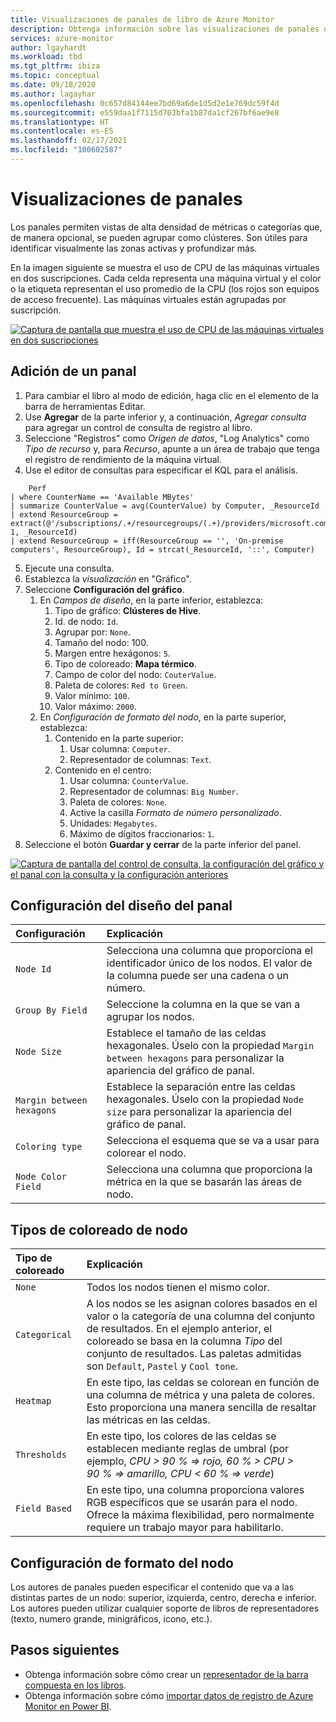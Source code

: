 ```yaml
---
title: Visualizaciones de panales de libro de Azure Monitor
description: Obtenga información sobre las visualizaciones de panales de libro de Azure Monitor.
services: azure-monitor
author: lgayhardt
ms.workload: tbd
ms.tgt_pltfrm: ibiza
ms.topic: conceptual
ms.date: 09/18/2020
ms.author: lagayhar
ms.openlocfilehash: 0c657d84144ee7bd69a6de1d5d2e1e769dc59f4d
ms.sourcegitcommit: e559daa1f7115d703bfa1b87da1cf267bf6ae9e8
ms.translationtype: HT
ms.contentlocale: es-ES
ms.lasthandoff: 02/17/2021
ms.locfileid: "100602587"
---
```

# <a name="honey-comb-visualizations"></a>Visualizaciones de panales

Los panales permiten vistas de alta densidad de métricas o categorías que, de manera opcional, se pueden agrupar como clústeres. Son útiles para identificar visualmente las zonas activas y profundizar más.

En la imagen siguiente se muestra el uso de CPU de las máquinas virtuales en dos suscripciones. Cada celda representa una máquina virtual y el color o la etiqueta representan el uso promedio de la CPU (los rojos son equipos de acceso frecuente). Las máquinas virtuales están agrupadas por suscripción.

[![Captura de pantalla que muestra el uso de CPU de las máquinas virtuales en dos suscripciones](.\media\workbooks-honey-comb\cpu-example.png)](.\media\workbooks-honey-comb\cpu-example.png#lightbox)

## <a name="adding-a-honey-comb"></a>Adición de un panal

1. Para cambiar el libro al modo de edición, haga clic en el elemento de la barra de herramientas Editar.
2. Use **Agregar** de la parte inferior y, a continuación, *Agregar consulta* para agregar un control de consulta de registro al libro.
3. Seleccione "Registros" como *Origen de datos*, "Log Analytics" como *Tipo de recurso* y, para *Recurso*, apunte a un área de trabajo que tenga el registro de rendimiento de la máquina virtual.
4. Use el editor de consultas para especificar el KQL para el análisis.

```kusto
    Perf
| where CounterName == 'Available MBytes'
| summarize CounterValue = avg(CounterValue) by Computer, _ResourceId
| extend ResourceGroup = extract(@'/subscriptions/.+/resourcegroups/(.+)/providers/microsoft.compute/virtualmachines/.+', 1, _ResourceId)
| extend ResourceGroup = iff(ResourceGroup == '', 'On-premise computers', ResourceGroup), Id = strcat(_ResourceId, '::', Computer)
```

5. Ejecute una consulta.
6. Establezca la *visualización* en "Gráfico".
7. Seleccione **Configuración del gráfico**.
    1. En *Campos de diseño*, en la parte inferior, establezca:
        1. Tipo de gráfico: **Clústeres de Hive**.
        2. Id. de nodo: `Id`.
        3. Agrupar por: `None`.
        4. Tamaño del nodo: 100.
        5. Margen entre hexágonos: `5`.
        6. Tipo de coloreado: **Mapa térmico**.
        7. Campo de color del nodo: `CouterValue`.
        8. Paleta de colores: `Red to Green`.
        9. Valor mínimo: `100`.
        10. Valor máximo: `2000`.
    2. En *Configuración de formato del nodo*, en la parte superior, establezca:
        1. Contenido en la parte superior:
            1. Usar columna: `Computer`.
            2. Representador de columnas: `Text`.
        9. Contenido en el centro:
            1. Usar columna: `CounterValue`.
            2. Representador de columnas: `Big Number`.
            3. Paleta de colores: `None`.
            4. Active la casilla *Formato de número personalizado*.
            5. Unidades: `Megabytes`.
            6. Máximo de dígitos fraccionarios: `1`.
8. Seleccione el botón **Guardar y cerrar** de la parte inferior del panel.

[![Captura de pantalla del control de consulta, la configuración del gráfico y el panal con la consulta y la configuración anteriores](.\media\workbooks-honey-comb\available-memory.png)](.\media\workbooks-honey-comb\available-memory.png#lightbox)

## <a name="honey-comb-layout-settings"></a>Configuración del diseño del panal

| Configuración | Explicación |
|:------------- |:-------------|
| `Node Id` | Selecciona una columna que proporciona el identificador único de los nodos. El valor de la columna puede ser una cadena o un número. |
| `Group By Field` | Seleccione la columna en la que se van a agrupar los nodos. |
| `Node Size` | Establece el tamaño de las celdas hexagonales. Úselo con la propiedad `Margin between hexagons` para personalizar la apariencia del gráfico de panal. |
| `Margin between hexagons` | Establece la separación entre las celdas hexagonales. Úselo con la propiedad `Node size` para personalizar la apariencia del gráfico de panal. |
| `Coloring type` | Selecciona el esquema que se va a usar para colorear el nodo. |
| `Node Color Field` | Selecciona una columna que proporciona la métrica en la que se basarán las áreas de nodo. |

## <a name="node-coloring-types"></a>Tipos de coloreado de nodo

| Tipo de coloreado | Explicación |
|:------------- |:-------------|
| `None` | Todos los nodos tienen el mismo color. |
| `Categorical` | A los nodos se les asignan colores basados en el valor o la categoría de una columna del conjunto de resultados. En el ejemplo anterior, el coloreado se basa en la columna _Tipo_ del conjunto de resultados. Las paletas admitidas son `Default`, `Pastel` y `Cool tone`.  |
| `Heatmap` | En este tipo, las celdas se colorean en función de una columna de métrica y una paleta de colores. Esto proporciona una manera sencilla de resaltar las métricas en las celdas. |
| `Thresholds` | En este tipo, los colores de las celdas se establecen mediante reglas de umbral (por ejemplo, _CPU > 90 % => rojo, 60 % > CPU > 90 % => amarillo, CPU < 60 % => verde_) |
| `Field Based` | En este tipo, una columna proporciona valores RGB específicos que se usarán para el nodo. Ofrece la máxima flexibilidad, pero normalmente requiere un trabajo mayor para habilitarlo.  |
      
## <a name="node-format-settings"></a>Configuración de formato del nodo

Los autores de panales pueden especificar el contenido que va a las distintas partes de un nodo: superior, izquierda, centro, derecha e inferior. Los autores pueden utilizar cualquier soporte de libros de representadores (texto, numero grande, minigráficos, icono, etc.).

## <a name="next-steps"></a>Pasos siguientes

- Obtenga información sobre cómo crear un [representador de la barra compuesta en los libros](workbooks-composite-bar.md).
- Obtenga información sobre cómo [importar datos de registro de Azure Monitor en Power BI](../platform/powerbi.md).
